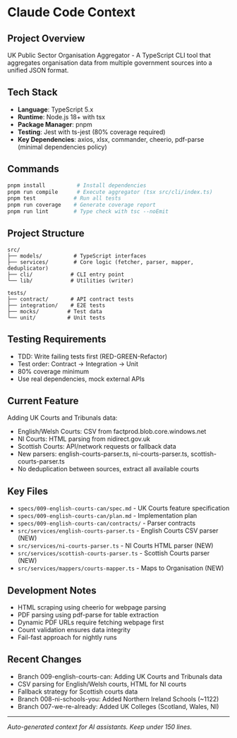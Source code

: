 # Claude Code Context

## Project Overview
UK Public Sector Organisation Aggregator - A TypeScript CLI tool that aggregates organisation data from multiple government sources into a unified JSON format.

## Tech Stack
- **Language**: TypeScript 5.x
- **Runtime**: Node.js 18+ with tsx
- **Package Manager**: pnpm
- **Testing**: Jest with ts-jest (80% coverage required)
- **Key Dependencies**: axios, xlsx, commander, cheerio, pdf-parse (minimal dependencies policy)

## Commands
```bash
pnpm install          # Install dependencies
pnpm run compile      # Execute aggregator (tsx src/cli/index.ts)
pnpm test            # Run all tests
pnpm run coverage    # Generate coverage report
pnpm run lint        # Type check with tsc --noEmit
```

## Project Structure
```text
src/
├── models/          # TypeScript interfaces
├── services/        # Core logic (fetcher, parser, mapper, deduplicator)
├── cli/            # CLI entry point
└── lib/            # Utilities (writer)

tests/
├── contract/       # API contract tests
├── integration/    # E2E tests
├── mocks/         # Test data
└── unit/          # Unit tests
```

## Testing Requirements
- TDD: Write failing tests first (RED-GREEN-Refactor)
- Test order: Contract → Integration → Unit
- 80% coverage minimum
- Use real dependencies, mock external APIs

## Current Feature
Adding UK Courts and Tribunals data:
- English/Welsh Courts: CSV from factprod.blob.core.windows.net
- NI Courts: HTML parsing from nidirect.gov.uk
- Scottish Courts: API/network requests or fallback data
- New parsers: english-courts-parser.ts, ni-courts-parser.ts, scottish-courts-parser.ts
- No deduplication between sources, extract all available courts

## Key Files
- `specs/009-english-courts-can/spec.md` - UK Courts feature specification
- `specs/009-english-courts-can/plan.md` - Implementation plan
- `specs/009-english-courts-can/contracts/` - Parser contracts
- `src/services/english-courts-parser.ts` - English Courts CSV parser (NEW)
- `src/services/ni-courts-parser.ts` - NI Courts HTML parser (NEW)
- `src/services/scottish-courts-parser.ts` - Scottish Courts parser (NEW)
- `src/services/mappers/courts-mapper.ts` - Maps to Organisation (NEW)

## Development Notes
- HTML scraping using cheerio for webpage parsing
- PDF parsing using pdf-parse for table extraction
- Dynamic PDF URLs require fetching webpage first
- Count validation ensures data integrity
- Fail-fast approach for nightly runs

## Recent Changes
- Branch 009-english-courts-can: Adding UK Courts and Tribunals data
- CSV parsing for English/Welsh courts, HTML for NI courts
- Fallback strategy for Scottish courts data
- Branch 008-ni-schools-you: Added Northern Ireland Schools (~1122)
- Branch 007-we-re-already: Added UK Colleges (Scotland, Wales, NI)

---
*Auto-generated context for AI assistants. Keep under 150 lines.*